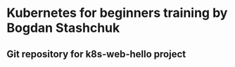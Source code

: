 # Kubernetes for beginners training by Bogdan Stashchuk

## Git repository for k8s-web-hello project
